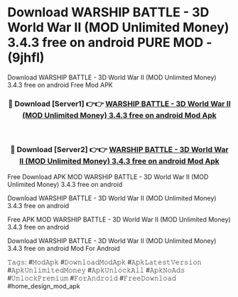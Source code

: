 # Download WARSHIP BATTLE - 3D World War II (MOD Unlimited Money) 3.4.3 free on android PURE MOD - (9jhfl)
Download WARSHIP BATTLE - 3D World War II (MOD Unlimited Money) 3.4.3 free on android Free Mod APK

<div align="center">
<h3>🔴 Download [Server1] 👉👉 <a href="https://apk-comot.site?title=WARSHIP_BATTLE_-_3D_World_War_II_(MOD_Unlimited_Money)_3.4.3_free_on_android">WARSHIP BATTLE - 3D World War II (MOD Unlimited Money) 3.4.3 free on android Mod Apk</a></h3><br>

<h3>🔴 Download [Server2] 👉👉 <a href="https://apk-comot.site?title=WARSHIP_BATTLE_-_3D_World_War_II_(MOD_Unlimited_Money)_3.4.3_free_on_android">WARSHIP BATTLE - 3D World War II (MOD Unlimited Money) 3.4.3 free on android Mod Apk</a></h3>
</div>


Free Download APK MOD WARSHIP BATTLE - 3D World War II (MOD Unlimited Money) 3.4.3 free on android

Download WARSHIP BATTLE - 3D World War II (MOD Unlimited Money) 3.4.3 free on android 

Free APK MOD WARSHIP BATTLE - 3D World War II (MOD Unlimited Money) 3.4.3 free on android 

Download WARSHIP BATTLE - 3D World War II (MOD Unlimited Money) 3.4.3 free on android Mod For Android

𝚃𝚊𝚐𝚜: #𝙼𝚘𝚍𝙰𝚙𝚔 #𝙳𝚘𝚠𝚗𝚕𝚘𝚊𝚍𝙼𝚘𝚍𝙰𝚙𝚔 #𝙰𝚙𝚔𝙻𝚊𝚝𝚎𝚜𝚝𝚅𝚎𝚛𝚜𝚒𝚘𝚗 #𝙰𝚙𝚔𝚄𝚗𝚕𝚒𝚖𝚒𝚝𝚎𝚍𝙼𝚘𝚗𝚎𝚢 #𝙰𝚙𝚔𝚄𝚗𝚕𝚘𝚌𝚔𝙰𝚕𝚕 #𝙰𝚙𝚔𝙽𝚘𝙰𝚍𝚜 #𝚄𝚗𝚕𝚘𝚌𝚔𝙿𝚛𝚎𝚖𝚒𝚞𝚖 #𝙵𝚘𝚛𝙰𝚗𝚍𝚛𝚘𝚒𝚍 #𝙵𝚛𝚎𝚎𝙳𝚘𝚠𝚗𝚕𝚘𝚊𝚍 #home_design_mod_apk